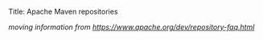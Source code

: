 Title: Apache Maven repositories

_moving information from https://www.apache.org/dev/repository-faq.html_
